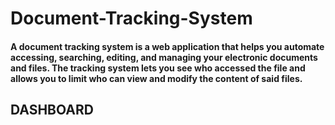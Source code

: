 # Document-Tracking-System
#### A document tracking system is a web application that helps you automate accessing, searching, editing, and managing your electronic documents and files. The tracking system lets you see who accessed the file and allows you to limit who can view and modify the content of said files.

## DASHBOARD